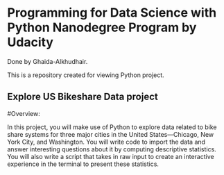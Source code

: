 # Programming for Data Science with Python Nanodegree Program by Udacity

Done by Ghaida-Alkhudhair.

This is a repository created for viewing Python project.

## Explore US Bikeshare Data project
#Overview:

In this project, you will make use of Python to explore data related to bike share systems for three major cities in the United States—Chicago, New York City, and Washington. You will write code to import the data and answer interesting questions about it by computing descriptive statistics. You will also write a script that takes in raw input to create an interactive experience in the terminal to present these statistics.
